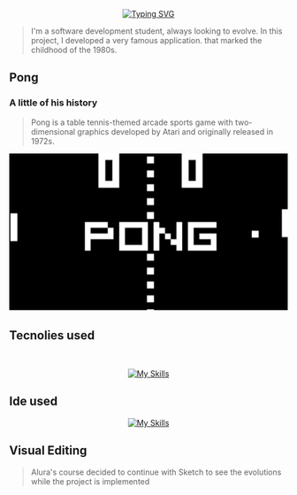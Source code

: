 <div align="center">
<a href="https://git.io/typing-svg"><img src="https://readme-typing-svg.demolab.com?font=Roboto&pause=1000&color=D9E6D1&center=true&width=435&lines=Hi my name is Vitor Odorico!;Developer Full-Stackw" alt="Typing SVG" /></a>
</div>

<!-- # Hi, my name is Vitor Odorico. -->
> I'm a software development student, always looking to evolve.
In this project, I developed a very famous application. that marked the childhood of the 1980s.

## Pong
### A little of his history
> Pong is a table tennis-themed arcade sports game with two-dimensional graphics developed by Atari and originally released in 1972s.
<img src="./app/PongBackgound.webp">

<h2> Tecnolies used</h2>

<div style="display: inline_block" align="center"><br>

  [![My Skills](https://skills.thijs.gg/icons?i=html,css,js&theme=dark)](https://skills.thijs.gg)
  
</div>

<h2> Ide used</h2>
<div align=center>
  
[![My Skills](https://skills.thijs.gg/icons?i=vscode,git,github&theme=dark)](https://skills.thijs.gg)

</div>

<h2>Visual Editing</h2>

>  Alura's course decided to continue with Sketch to see the evolutions while the project is implemented
